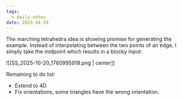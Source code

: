 ```yaml
---
tags:
  - daily-notes
date: 2025-10-20
---
```


The marching tetrahedra idea is showing promise for generating the example. Instead of interpolating between the two points of an edge, I simply take the midpoint which results in a blocky input:

![[SS_2025-10-20_1760995918.png | center]]

Remaining to do list:
- Extend to 4D
- Fix orientations, some triangles have the wrong orientation.